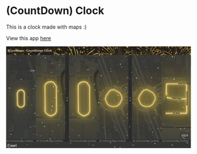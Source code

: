 # (CountDown) Clock

This is a clock made with maps :)

View this app [here](https://esrinederland.github.io/CoolMaps/Clock/Clock.html?ref=readme)


![CountDown Clock](../images/20221230_CountDownClock.gif)

